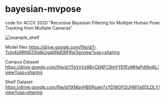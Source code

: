 # bayesian-mvpose
code for ACCV 2020 "Recursive Bayesian Filtering for Multiple Human Pose Tracking from Multiple Cameras"

![example_shelf](https://user-images.githubusercontent.com/19196641/87098973-de3a0680-c248-11ea-9f8d-26b21360652d.gif)

Model files
https://drive.google.com/file/d/1-TcIn4s9R6i633IqtkizgddNdD6FKw3g/view?usp=sharing

Campus Dataset
https://drive.google.com/file/d/1TgVnVz8ByCkNFC8mYYEfEvMHaPdfAn6L/view?usp=sharing

Shelf Dataset
https://drive.google.com/file/d/1XMqnHB5Rsam7xYD18GP2UH8lTa0DLDLY/view?usp=sharing
